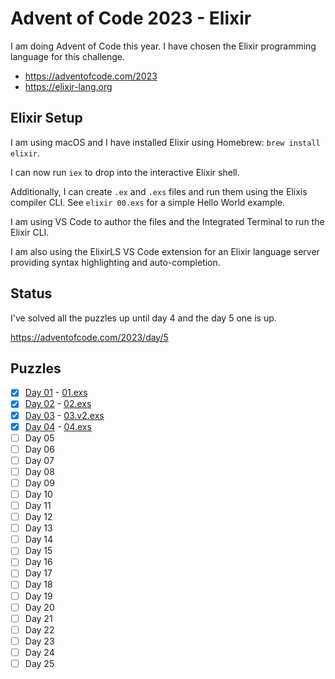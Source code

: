 # Advent of Code 2023 - Elixir

I am doing Advent of Code this year.
I have chosen the Elixir programming language for this challenge.

- https://adventofcode.com/2023
- https://elixir-lang.org

## Elixir Setup

I am using macOS and I have installed Elixir using Homebrew:
`brew install elixir`.

I can now run `iex` to drop into the interactive Elixir shell.

Additionally, I can create `.ex` and `.exs` files and run them using the Elixis
compiler CLI. See `elixir 00.exs` for a simple Hello World example.

I am using VS Code to author the files and the Integrated Terminal to run the
Elixir CLI.

I am also using the ElixirLS VS Code extension for an Elixir language server
providing syntax highlighting and auto-completion.

## Status

I've solved all the puzzles up until day 4 and the day 5 one is up.

https://adventofcode.com/2023/day/5

## Puzzles

- [x] [Day 01](https://adventofcode.com/2023/day/1) - [01.exs](01.exs)
- [x] [Day 02](https://adventofcode.com/2023/day/2) - [02.exs](02.exs)
- [x] [Day 03](https://adventofcode.com/2023/day/3) - [03.v2.exs](03.v2.exs)
- [x] [Day 04](https://adventofcode.com/2023/day/4) - [04.exs](04.exs)
- [ ] Day 05
- [ ] Day 06
- [ ] Day 07
- [ ] Day 08
- [ ] Day 09
- [ ] Day 10
- [ ] Day 11
- [ ] Day 12
- [ ] Day 13
- [ ] Day 14
- [ ] Day 15
- [ ] Day 16
- [ ] Day 17
- [ ] Day 18
- [ ] Day 19
- [ ] Day 20
- [ ] Day 21
- [ ] Day 22
- [ ] Day 23
- [ ] Day 24
- [ ] Day 25

